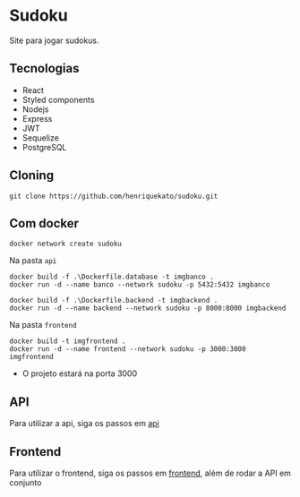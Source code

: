 # Sudoku

Site para jogar sudokus.

## Tecnologias

- React
- Styled components
- Nodejs
- Express
- JWT
- Sequelize
- PostgreSQL

## Cloning

```
git clone https://github.com/henriquekato/sudoku.git
```

## Com docker

```
docker network create sudoku
```

Na pasta `api`
```
docker build -f .\Dockerfile.database -t imgbanco .
docker run -d --name banco --network sudoku -p 5432:5432 imgbanco

docker build -f .\Dockerfile.backend -t imgbackend .
docker run -d --name backend --network sudoku -p 8000:8000 imgbackend
```

Na pasta `frontend`

```
docker build -t imgfrontend .
docker run -d --name frontend --network sudoku -p 3000:3000 imgfrontend
```
- O projeto estará na porta 3000

## API

Para utilizar a api, siga os passos em [api](api)

## Frontend

Para utilizar o frontend, siga os passos em [frontend](frontend), além de rodar a API em conjunto
